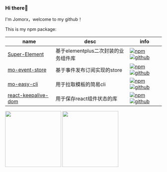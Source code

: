 ### Hi there👋

I'm Jomorx，welcome to my github！

This is my npm package:

| name                                                         | desc                                | info                                                         |
| ------------------------------------------------------------ | ----------------------------------- | ------------------------------------------------------------ |
| [Super-Element](https://github.com/Jomorx/Super-Element) | 基于elementplus二次封装的业务组件库 | [![npm](https://img.shields.io/npm/v/super-element-components)](https://www.npmjs.com/package/super-element-components) [![github](https://img.shields.io/github/stars/Jomorx/Super-Element)](https://github.com/Jomorx/Super-Element) |
| [mo-event-store](https://github.com/Jomorx/mo-event-store) | 基于事件发布订阅实现的store         | [![npm](https://img.shields.io/npm/v/mo-event-store)](https://www.npmjs.com/package/mo-event-store) [![github](https://img.shields.io/github/stars/Jomorx/mo-event-store)](https://github.com/Jomorx/mo-event-store) |
| [mo-easy-cli](https://github.com/Jomorx/mo-easy-cli)     | 用于拉取模板的简易cli               | [![npm](https://img.shields.io/npm/v/mo-easy-cli)](https://www.npmjs.com/package/mo-easy-cli) [![github](https://img.shields.io/github/stars/Jomorx/mo-easy-cli)](https://github.com/Jomorx/mo-easy-cli) |
| [react-keepalive-dom](https://github.com/Jomorx/react-keepalive-dom) | 用于保存react组件状态的库           | [![npm](https://img.shields.io/npm/v/react-keepalive-dom)](https://www.npmjs.com/package/react-keepalive-dom) [![github](https://img.shields.io/github/stars/Jomorx/react-keepalive-dom)](https://github.com/Jomorx/react-keepalive-dom) |
<div>
<img height="180em" src="https://github-readme-stats.vercel.app/api?username=Jomorx&show_icons=true" />
<img height="180em" src="https://github-readme-stats.vercel.app/api/top-langs/?username=Jomorx&layout=compact" />
</div>
